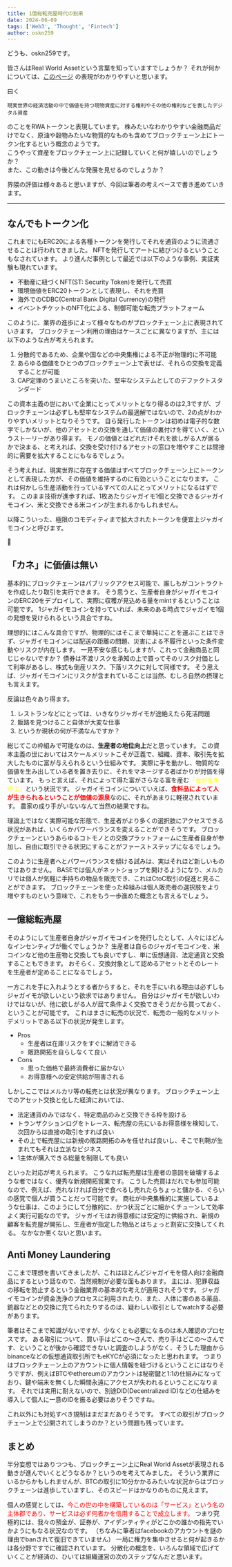 ```yaml
---
title: 1億総転売屋時代の到来
date: 2024-06-09
tags: ['Web3', 'Thought', 'Fintech']
author: oskn259
---
```


どうも、oskn259です。

皆さんはReal World Assetという言葉を知っていますでしょうか？
それが何かについては、[このページ](https://jissui-documentation.notion.site/225aca6a192f43efb58462200dc67880) の表現がわかりやすいと思います。  

曰く

```
現実世界の経済活動の中で価値を持つ現物資産に対する権利やその他の権利などを表したデジタル資産
```

のことをRWAトークンと表現しています。
株みたいなわかりやすい金融商品だけでなく、原油や穀物みたいな物質的なものも含めてブロックチェーン上にトークン化するという概念のようです。  
こうやって資産をブロックチェーン上に記録していくと何が嬉しいのでしょうか？  
また、この動きは今後どんな発展を見せるのでしょうか？  

界隈の評価は様々あると思いますが、今回は筆者の考えベースで書き進めていきます。

---

## なんでもトークン化

これまでにもERC20による各種トークンを発行してそれを通貨のように流通させることは行われてきました。
NFTを発行してアートに結びつけるということもなされています。
より進んだ事例として最近では以下のような事例、実証実験も現れています。  

* 不動産に紐づくNFT(ST: Security Token)を発行して売買
* 環境価値をERC20トークンとして表現し、それを売買
* 海外でのCDBC(Central Bank Digital Currency)の発行
* イベントチケットのNFT化による、制御可能な転売プラットフォーム

このように、業界の進歩によって様々なものがブロックチェーン上に表現されていきます。
ブロックチェーン利用の理由はケースごとに異なりますが、主には以下のような点が考えられます。

1. 分散的であるため、企業や国などの中央集権による不正が物理的に不可能
1. あらゆる価値をひとつのブロックチェーン上で表せば、それらの交換を定義することが可能
1. CAP定理のうまいところを突いた、堅牢なシステムとしてのデファクトスタンダード

この資本主義の世において企業にとってメリットとなり得るのは2,3ですが、ブロックチェーンは必ずしも堅牢なシステムの最適解ではないので、2の点がわかりやすいメリットとなりそうです。
自ら発行したトークンは初めは電子的な数字でしかないが、他のアセットとの交換を通して価値の裏付けを得ていく、というストーリーがあり得ます。
モノの価値とはどれだけそれを欲しがる人が居るかで決まる、と考えれば、交換を受け付けるアセットの窓口を増やすことは間接的に需要を拡大することにもなるでしょう。

そう考えれば、現実世界に存在する価値はすべてブロックチェーン上にトークンとして表現した方が、その価値を維持するのに有効ということになります。
これは何かしら生産活動を行っているすべての人にとってメリットになるはずです。
このまま技術が進歩すれば、1枚あたりジャガイモ1個と交換できるジャガイモコイン、米と交換できる米コインが生まれるかもしれません。

以降こういった、極限のコモディティまで拡大されたトークンを便宜上ジャガイモコインと呼びます。

🥔

## 「カネ」に価値は無い
基本的にブロックチェーンはパブリックアクセス可能で、誰しもがコントラクトを作成したり取引を実行できます。
そう思うと、生産者自身がジャガイモコインのERC20をデプロイして、実際に収穫が見込める量をmintするということは可能です。
1ジャガイモコインを持っていれば、未来のある時点でジャガイモ1個の発想を受けられるという具合ですね。

理想的にはこんな具合ですが、物理的にはそこまで単純にことを運ぶことはできず、ジャガイモコインには配送の距離の問題、災害による不履行といった条件変動やリスクが内在します。
一見不安な感じもしますが、これって金融商品と同じじゃないですか？
債券は不渡リスクを承知の上で買ってそのリスク対価として利率があるし、株式も倒産リスク、下落リスクに対して同様です。
そう思えば、ジャガイモコインにリスクが含まれていることは当然、むしろ自然の摂理とも言えます。

反論は色々あり得ます。

1. レストランなどにとっては、いきなりジャガイモが途絶えたら死活問題
1. 販路を見つけること自体が大変な仕事
1. というか現状の何が不満なんですか？

総じてこの枠組みで可能なのは、<span style="font-weight: bold;">生産者の地位向上</span>だと思っています。
この資本主義の世においてはスケールメリットこそが正義で、組織、資本、取引先を拡大したものに富が与えられるという仕組みです。
実際に手を動かし、物質的な価値を生み出している者を置き去りに、それをマネージする者ばかりが対価を得ています。
もっと言えば、それによって得た富がさらなる富を産む<span style="color: #ffff00;">「金が金を呼ぶ」</span>という状況です。
ジャガイモコインについていえば、<span style="color: #ff0000; font-weight: bold;">食料品によって人が生きられるということが価値の源泉</span>なのに、それがあまりに軽視されています。
農家の成り手がいないなんて当然の結果ですね。

理論上ではなく実際可能な形態で、生産者がより多くの選択肢にアクセスできる状況があれば、いくらかパワーバランスを変えることができそうです。
ブロックチェーンというあらゆるコトモノとの交換プラットフォームに生産者自身が参加し、自由に取引できる状況にすることがファーストステップになるでしょう。

このように生産者へとパワーバランスを傾ける試みは、実はそれほど新しいものではありません。
BASEでは個人がネットショップを開けるようになり、メルカリでは個人が気軽に手持ちの物品を販売でき、これはCtoC取引の促進と見ることができます。
ブロックチェーンを使った枠組みは個人販売者の選択肢をより増やすものという意味で、これをもう一歩進めた概念とも言えるでしょう。

## 一億総転売屋
そのようにして生産者自身がジャガイモコインを発行したとして、人々にはどんなインセンティブが働くでしょうか？
生産者は自らのジャガイモコインを、米コインなど他の生産物と交換しても良いですし、単に仮想通貨、法定通貨と交換することもできます。
おそらく、交換対象として認めるアセットとそのレートを生産者が定めることになるでしょう。

一方これを手に入れようとする者からすると、それを手にいれる理由は必ずしもジャガイモが欲しいという欲求ではありません。
自分はジャガイモが欲しいわけではないが、他に欲しがる人が居て条件よく交換できそうだから買っておく、ということが可能です。
これはまさに転売の状況で、転売の一般的なメリットデメリットである以下の状況が発生します。

* Pros
  * 生産者は在庫リスクをすぐに解消できる
  * 販路開拓を自らしなくて良い
* Cons
  * 思った価格で最終消費者に届かない
  * お得意様への安定供給が阻害される

しかしここではメルカリ等の転売とは状況が異なります。
ブロックチェーン上でのアセット交換と化した経済においては、

* 法定通貨のみではなく、特定商品のみと交換できる枠を設ける
* トランザクションログをトレース、転売屋の先にいるお得意様を検知して、次回からは直接の取引をすれば良い
* その上で転売屋には新規の販路開拓のみを任せれば良いし、そこで利鞘が生まれてもそれは立派なビジネス
* 1主体が購入できる総量を制限しても良い

といった対応が考えられます。
こうなれば転売屋は生産者の意図を破壊するような者ではなく、優秀な新規開拓営業です。
こうした売買はだれでも参加可能なので、例えば、売れなければ自分で食べるし売れたらちょっと儲かる、ぐらいの感覚で個人が買うことだって可能です。
商社が中央集権的に実施しているような仕事は、このようにして分散的に、かつ状況ごとに細かくチューンして効率よく実行可能なのです。
ジャガイモはお得意様には安定的に供給され、新規の顧客を転売屋が開拓し、生産者が指定した物品とはちょっと割安に交換してくれる。
なかなか悪くないと思います。

## Anti Money Laundering 
ここまで理想を書いてきましたが、これはほとんどジャガイモを個人向け金融商品にするという話なので、当然規制が必要な面もあります。
主には、犯罪収益の移転を防止するという金融業界の基本的な考えが適用されそうです。
ジャガイモコインが資金洗浄のプロセスに利用されたり、また、人体に害のある薬品、銃器などとの交換に充てられたりするのは、疑わしい取引としてwatchする必要があります。

筆者はそこまで知識がないですが、少なくとも必要になるのは本人確認のプロセスです。
ある取引について、買い手はどこの〜さんで、売り手はどこの〜さんです、ということが後から確認できないと調査のしようがなく、そうした理由からbinanceなどの仮想通貨取引所でもeKYCが必須になったと思われます。
つまりはブロックチェーン上のアカウントに個人情報を紐づけるということにはなりそうですが、例えばBTCやethereumのアカウントは秘密鍵と1:1の仕組みになっており、鍵や端末を無くした瞬間永遠にアクセスが失われるということになります。
それでは実用に耐えないので、別途DID(Decentralized ID)などの仕組みを導入して個人に一意のIDを振る必要はありそうですね。

これ以外にも対処すべき規制はまだまだありそうです。
すべての取引がブロックチェーン上で公開されてしまうのか？という問題も残っています。

## まとめ
半分妄想ではありつつも、ブロックチェーン上にReal World Assetが表現される動きが進んでいくとどうなるか？というのを考えてみました。
そういう業界にいるからかもしれませんが、BTCの取引に10分かかるみたいな状況からはブロックチェーンは進歩していますし、そのスピードはかなりのものに見えます。

個人の感覚としては、<span style="color: #ff0000;">今この世の中を構築しているのは「サービス」という名の主体郡であり、サービスは必ず何者かを信用することで成立します。</span>
つまり究極的には、我々の預金が、証券が、アイデンティティがどこかの誰かの指先でいかようにもなる状況なのです。
（ちなみに筆者はfacebookのアカウントを謎の理由でbanされて復旧できていません）
一局に権力を集中させると何が起きるかは各分野ですでに確認されています。
分散化の概念を、いろんな領域で広げていくことが経済の、ひいては組織運営の次のステップなんだと思います。
